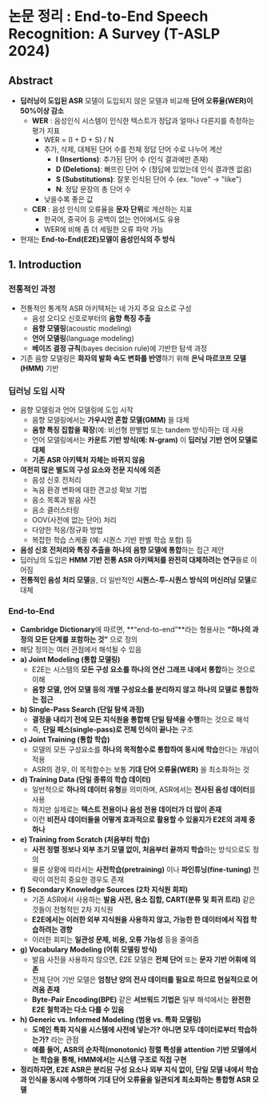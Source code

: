 # 논문 정리 : End-to-End Speech Recognition: A Survey (T-ASLP 2024)

## Abstract
- **딥러닝이 도입된 ASR** 모델이 도입되지 않은 모델과 비교해 **단어 오류율(WER)이 50%이상 감소**
  - **WER** : 음성인식 시스템이 인식한 텍스트가 정답과 얼마나 다른지를 측정하는 평가 지표
    - WER = (I + D + S) / N
    - 추가, 삭제, 대체된 단어 수를 전체 정답 단어 수로 나누어 계산
      - **I (Insertions)**: 추가된 단어 수 (인식 결과에만 존재)
      - **D (Deletions)**: 빠뜨린 단어 수 (정답에 있었는데 인식 결과엔 없음)
      - **S (Substitutions)**: 잘못 인식된 단어 수 (ex. "love" → "like")
      - **N**: 정답 문장의 총 단어 수
    - 낮을수록 좋은 값
  - **CER** : 음성 인식의 오류율을 **문자 단위**로 계산하는 지표
    - 한국어, 중국어 등 공백이 없는 언어에서도 유용
    - WER에 비해 좀 더 세밀한 오류 파악 가능
- 현재는 **End-to-End(E2E)모델이 음성인식의 주 방식**

## 1. Introduction
### 전통적인 과정
- 전통적인 통계적 ASR 아키텍처는 네 가지 주요 요소로 구성
  - 음성 오디오 신호로부터의 **음향 특징 추출**
  - **음향 모델링**(acoustic modeling)
  - **언어 모델링**(language modeling)
  - **베이즈 결정 규칙**(bayes decision rule)에 기반한 탐색 과정
- 기존 음향 모델링은 **화자의 발화 속도 변화를 반영**하기 위해 **은닉 마르코프 모델(HMM)** 기반

### 딥러닝 도입 시작
- 음향 모델링과 언어 모델링에 도입 시작
  - 음향 모델링에서는 **가우시안 혼합 모델(GMM)** 을 대체
  - **음향 특징 집합을 확장**(예: 비선형 판별법 또는 tandem 방식)하는 데 사용
  - 언어 모델링에서는 **카운트 기반 방식(예: N-gram)** 이 **딥러닝 기반 언어 모델로 대체**
  - **기존 ASR 아키텍처 자체는 바뀌지 않음**
- **여전히 많은 별도의 구성 요소와 전문 지식에 의존**
  - 음성 신호 전처리
  - 녹음 환경 변화에 대한 견고성 확보 기법
  - 음소 목록과 발음 사전
  - 음소 클러스터링
  - OOV(사전에 없는 단어) 처리
  - 다양한 적응/정규화 방법
  - 복잡한 학습 스케줄 (예: 시퀀스 기반 판별 학습 포함) 등
- **음성 신호 전처리와 특징 추출을 하나의 음향 모델에 통합**하는 접근 제안
- 딥러닝의 도입은 **HMM 기반 전통 ASR 아키텍처를 완전히 대체하려는 연구**들로 이어짐
- **전통적인 음성 처리 모델**을, 더 일반적인 **시퀀스-투-시퀀스 방식의 머신러닝 모델**로 대체

### End-to-End
- **Cambridge Dictionary**에 따르면, **“end-to-end”**라는 형용사는 **“하나의 과정의 모든 단계를 포함하는 것”** 으로 정의
- 해당 정의는 여러 관점에서 해석될 수 있음
- **a) Joint Modeling (통합 모델링)**
  - E2E는 시스템의 **모든 구성 요소를 하나의 연산 그래프 내에서 통합**하는 것으로 이해
  - **음향 모델, 언어 모델 등의 개별 구성요소를 분리하지 않고 하나의 모델로 통합하는 접근**
- **b) Single-Pass Search (단일 탐색 과정)**
  - **결정을 내리기 전에 모든 지식원을 통합해 단일 탐색을 수행**하는 것으로 해석
  - 즉, **단일 패스(single-pass)로 전체 인식이 끝나는** 구조
- **c) Joint Training (통합 학습)**
  - 모델의 모든 구성요소를 **하나의 목적함수로 통합하여 동시에 학습**한다는 개념이 적용
  - ASR의 경우, 이 목적함수는 보통 **기대 단어 오류율(WER)** 을 최소화하는 것
- **d) Training Data (단일 종류의 학습 데이터)**
  - 일반적으로 **하나의 데이터 유형**을 의미하며, ASR에서는 **전사된 음성 데이터**를 사용
  - 하지만 실제로는 **텍스트 전용이나 음성 전용 데이터가 더 많이 존재**
  - 이런 **비전사 데이터들을 어떻게 효과적으로 활용할 수 있을지가 E2E의 과제 중 하나**
- **e) Training from Scratch (처음부터 학습)**
  - **사전 정렬 정보나 외부 초기 모델 없이, 처음부터 끝까지 학습**하는 방식으로도 정의
  - 물론 상황에 따라서는 **사전학습(pretraining)** 이나 **파인튜닝(fine-tuning)** 전략이 여전히 중요한 경우도 존재
- **f) Secondary Knowledge Sources (2차 지식원 회피)**
  - 기존 ASR에서 사용하는 **발음 사전, 음소 집합, CART(분류 및 회귀 트리)** 같은 것들이 전형적인 2차 지식원
  - **E2E에서는 이러한 외부 지식원을 사용하지 않고, 가능한 한 데이터에서 직접 학습하려는 경향**
  - 이러한 회피는 **일관성 문제, 비용, 오류 가능성** 등을 줄여줌
- **g) Vocabulary Modeling (어휘 모델링 방식)**
  - 발음 사전을 사용하지 않으면, E2E 모델은 **전체 단어** 또는 **문자 기반 어휘에 의존**
  - 전체 단어 기반 모델은 **엄청난 양의 전사 데이터를 필요로 하므로 현실적으로 어려움 존재**
  - **Byte-Pair Encoding(BPE)** 같은 **서브워드 기법은** 일부 해석에서는 **완전한 E2E 철학과는 다소 다를 수 있음**
- **h) Generic vs. Informed Modeling (범용 vs. 특화 모델링)**
  - **도메인 특화 지식을 시스템에 사전에 넣는가? 아니면 모두 데이터로부터 학습하는가?** 라는 관점
  - **예를 들어, ASR의 순차적(monotonic) 정렬 특성을 attention 기반 모델에서는 학습을 통해, HMM에서는 시스템 구조로 직접 구현**
- **정리하자면, E2E ASR은 분리된 구성 요소나 외부 지식 없이, 단일 모델 내에서 학습과 인식을 동시에 수행하며 기대 단어 오류율을 일관되게 최소화하는 통합형 ASR 모델**
